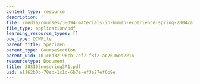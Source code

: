 ```yaml
---
content_type: resource
description: ''
file: /media/courses/3-094-materials-in-human-experience-spring-2004/a1162b0b78eb1c1d6b7eef3e27ef6b9e_38SI03nosering3A1.pdf
file_type: application/pdf
learning_resource_types: []
ocw_type: OCWFile
parent_title: Specimen
parent_type: CourseSection
parent_uid: 101c6d32-96cb-7ef7-f8f2-ac2616ed2216
resourcetype: Document
title: 38SI03nosering3A1.pdf
uid: a1162b0b-78eb-1c1d-6b7e-ef3e27ef6b9e
---
```

